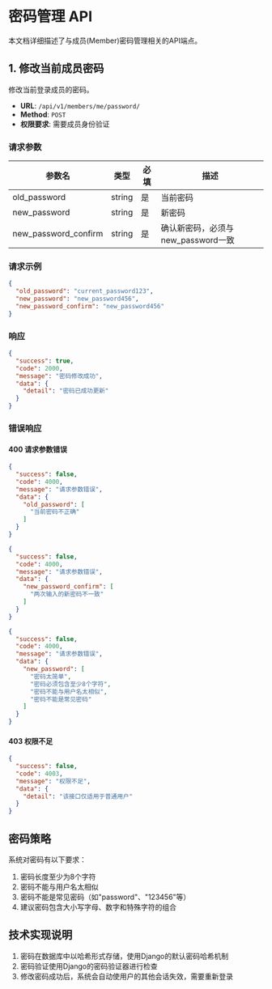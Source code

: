 # 密码管理 API

本文档详细描述了与成员(Member)密码管理相关的API端点。

## 1. 修改当前成员密码

修改当前登录成员的密码。

- **URL**: `/api/v1/members/me/password/`
- **Method**: `POST`
- **权限要求**: 需要成员身份验证

### 请求参数

| 参数名 | 类型 | 必填 | 描述 |
|-------|------|------|------|
| old_password | string | 是 | 当前密码 |
| new_password | string | 是 | 新密码 |
| new_password_confirm | string | 是 | 确认新密码，必须与new_password一致 |

### 请求示例

```json
{
  "old_password": "current_password123",
  "new_password": "new_password456",
  "new_password_confirm": "new_password456"
}
```

### 响应

```json
{
  "success": true,
  "code": 2000,
  "message": "密码修改成功",
  "data": {
    "detail": "密码已成功更新"
  }
}
```

### 错误响应

#### 400 请求参数错误

```json
{
  "success": false,
  "code": 4000,
  "message": "请求参数错误",
  "data": {
    "old_password": [
      "当前密码不正确"
    ]
  }
}
```

```json
{
  "success": false,
  "code": 4000,
  "message": "请求参数错误",
  "data": {
    "new_password_confirm": [
      "两次输入的新密码不一致"
    ]
  }
}
```

```json
{
  "success": false,
  "code": 4000,
  "message": "请求参数错误",
  "data": {
    "new_password": [
      "密码太简单",
      "密码必须包含至少8个字符",
      "密码不能与用户名太相似",
      "密码不能是常见密码"
    ]
  }
}
```

#### 403 权限不足

```json
{
  "success": false,
  "code": 4003,
  "message": "权限不足",
  "data": {
    "detail": "该接口仅适用于普通用户"
  }
}
```

## 密码策略

系统对密码有以下要求：

1. 密码长度至少为8个字符
2. 密码不能与用户名太相似
3. 密码不能是常见密码（如"password"、"123456"等）
4. 建议密码包含大小写字母、数字和特殊字符的组合

## 技术实现说明

1. 密码在数据库中以哈希形式存储，使用Django的默认密码哈希机制
2. 密码验证使用Django的密码验证器进行检查
3. 修改密码成功后，系统会自动使用户的其他会话失效，需要重新登录 